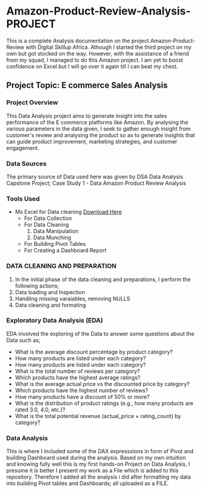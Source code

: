 # Amazon-Product-Review-Analysis-PROJECT
This is a complete Analysis documentation on the project Amazon-Product-Review with Digital Skillup Africa.
Athough I started the third project on my own but got stocked on the way. However, with the assistance of a friend from my squad, I managed to do this Amazon project. I am yet to boost confidence on Excel but I will go over it again till I can beat my chest.

## Project Topic: E commerce Sales Analysis

### Project Overview
This Data Analysis project aims to generate insight into the sales performance of the E commerce platforms like Amazon.
By analysing the various parameters in the data given, I seek to gather enough insight from customer's review and analysing the product so as to generate insights that can guide product improvement, marketing strategies, and customer engagement.

### Data Sources
The primary source of Data used here was given by DSA Data Analysis Capstone Project; Case Study 1 - Data Amazon Product Review Analysis

### Tools Used
- Ms Excel for Data cleaning [Download Here](https://www.microsoft.com)
  - For Data Collection
  - For Data Cleaning
     1.   Data Manipulation
     2.   Data Munching
  - For Building Pivot Tables
  - For Creating a Dashboard Report

### DATA CLEANING AND PREPARATION
 1. In the initial phase of the data cleaning and preparations, I perform the following actions;
 2. Data loading and Inspection
 3. Handling missing varaiables, removing NULLS
 4. Data cleaning and formating
    
### Exploratory Data Analysis (EDA)
EDA involved the exploring of the Data to answer some questions about the Data such as;
- What is the average discount percentage by product category? 
- How many products are listed under each category?
- How many products are listed under each category?
- What is the total number of reviews per category?
- Which products have the highest average ratings?
- What is the average actual price vs the discounted price by category?
- Which products have the highest number of reviews?
-  How many products have a discount of 50% or more?
- What is the distribution of product ratings (e.g., how many products are rated 3.0, 4.0, etc.)?
- What is the total potential revenue (actual_price × rating_count) by category?

### Data Analysis
This is where I included some of the DAX expresssions in form of Pivot and building Dashboard used during the analysis. Based on my own intuition and knowing fully well this is my first hands-on Project on Data Analysis, I presume it is better I present my work as a File which is added to this repository. Therefore I added all the analysis i did after formatting my data into building Pivot tables and Dashboards; all uploaded as a FILE.


